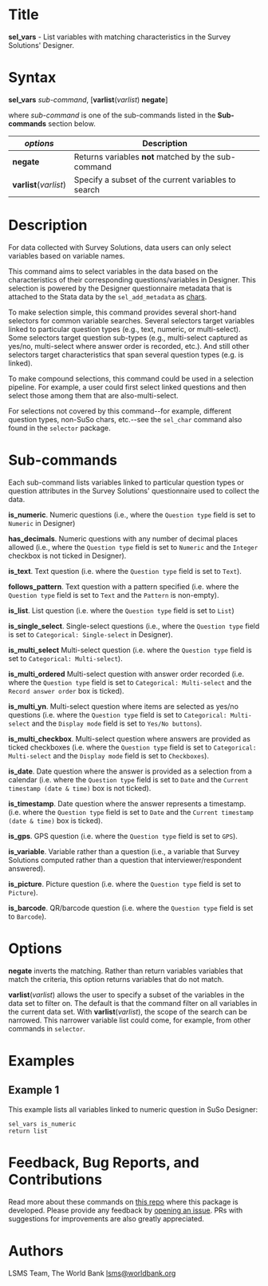 # Title

__sel_vars__ - List variables with matching characteristics in the Survey Solutions' Designer.

# Syntax

__sel_vars__ _sub-command_, [__**var**list__(_varlist_) __**neg**ate__]

where _sub-command_ is one of the sub-commands listed in the __Sub-commands__ section below.

| _options_ | Description |
|-----------|-------------|
| __**neg**ate__ | Returns variables **not** matched by the sub-command |
| __**var**list__(_varlist_) | Specify a subset of the current variables to search  |

# Description

For data collected with Survey Solutions, data users can only select variables based on variable names.

This command aims to select variables in the data based on the characteristics of their corresponding questions/variables in Designer. This selection is powered by the Designer questionnaire metadata that is attached to the Stata data by the `sel_add_metadata` as [chars](https://www.stata.com/manuals/pchar.pdf).

To make selection simple, this command provides several short-hand selectors for common variable searches. Several selectors target variables linked to particular question types (e.g., text, numeric, or multi-select). Some selectors target question sub-types (e.g., multi-select captured as yes/no, multi-select where answer order is recorded, etc.). And still other selectors target characteristics that span several question types (e.g. is linked).
<!-- NOTE: this last example doesn't exist yet, but should -->

To make compound selections, this command could be used in a selection pipeline. For example, a user could first select linked questions and then select those among them that are also-multi-select.

For selections not covered by this command--for example, different question types, non-SuSo chars, etc.--see the `sel_char` command also found in the `selector` package.

# Sub-commands

Each sub-command lists variables linked to particular question types or question attributes 
in the Survey Solutions' questionnaire used to collect the data.

__is_numeric__. Numeric questions 
(i.e., where the `Question type` field is set to `Numeric` in Designer) 

__has_decimals__. Numeric questions with any number of decimal places allowed 
(i.e., where the `Question type` field is set to `Numeric` and 
the `Integer` checkbox is not ticked in Designer).

__is_text__. Text question 
(i.e. where the `Question type` field is set to `Text`).

__follows_pattern__. Text question with a pattern specified 
(i.e. where the `Question type` field is set to `Text` and the `Pattern` is non-empty).

__is_list__. List question
(i.e. where the `Question type` field is set to `List`)

__is_single_select__. Single-select questions
(i.e., where the `Question type` field is set to `Categorical: Single-select` in Designer). 

__is_multi_select__ Multi-select question
(i.e. where the `Question type` field is set to `Categorical: Multi-select`).

__is_multi_ordered__ Multi-select question with answer order recorded
(i.e. where the `Question type` field is set to `Categorical: Multi-select` and the `Record answer order` box is ticked).

__is_multi_yn__. Multi-select question where items are selected as yes/no questions 
(i.e. where the `Question type` field is set to `Categorical: Multi-select` and the `Display mode` field is set to `Yes/No buttons`).

__is_multi_checkbox__. Multi-select question where answers are provided as ticked checkboxes 
(i.e. where the `Question type` field is set to `Categorical: Multi-select` and the `Display mode` field is set to `Checkboxes`).

<!-- TODO: consider 
- reassigning this sub-command to selection of variables that are dates, regardless of whether they're calendar dates or timestamps
- retaining this description for a sub-command `is_calendar_date`
 -->
__is_date__. Date question where the answer is provided as a selection from a calendar 
(i.e. where the `Question type` field is set to `Date` and the `Current timestamp (date & time)` box is not ticked).

__is_timestamp__. Date question where the answer represents a timestamp. 
(i.e. where the `Question type` field is set to `Date` and the `Current timestamp (date & time)` box is ticked).

__is_gps__. GPS question 
(i.e. where the `Question type` field is set to `GPS`).

__is_variable__. Variable rather than a question 
(i.e., a variable that Survey Solutions computed rather than a question that interviewer/respondent answered).

__is_picture__. Picture question 
(i.e. where the `Question type` field is set to `Picture`).

__is_barcode__. QR/barcode question 
(i.e. where the `Question type` field is set to `Barcode`).

# Options

__**neg**ate__ inverts the matching. Rather than return variables variables that match the criteria, this option returns variables that do not match.

__**var**list__(_varlist_) allows the user to specify a subset of the variables in the data set to filter on. The default is that the command filter on all variables in the current data set. With __**var**list__(_varlist_), the scope of the search can be narrowed. This narrower variable list could come, for example, from other commands in `selector`.

# Examples

## Example 1

This example lists all variables linked to numeric question in SuSo Designer:

```
sel_vars is_numeric
return list
```

# Feedback, Bug Reports, and Contributions

Read more about these commands on [this repo](https://github.com/lsms-worldbank/selector) where this package is developed. Please provide any feedback by [opening an issue](https://github.com/lsms-worldbank/selector/issues). PRs with suggestions for improvements are also greatly appreciated.

# Authors

LSMS Team, The World Bank lsms@worldbank.org
